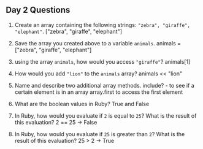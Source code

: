 ## Day 2 Questions

1. Create an array containing the following strings: `"zebra", "giraffe", "elephant"`.
 ["zebra", "giraffe", "elephant"]

1. Save the array you created above to a variable `animals`.
animals = ["zebra", "giraffe", "elephant"]

1. using the array `animals`, how would you access `"giraffe"`?
animals[1]

1. How would you add `"lion"` to the `animals` array?
animals << "lion"

1. Name and describe two additional array methods.
include? - to see if a certain element is in an array
array.first to access the first element

1. What are the boolean values in Ruby?
True and False

1. In Ruby, how would you evaluate if `2` is equal to `25`? What is the result of this evaluation?
2 == 25  -> False

1. In Ruby, how would you evaluate if `25` is greater than `2`? What is the result of this evaluation?
25 > 2   -> True

